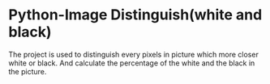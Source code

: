 # Python-Image Distinguish(white and black)

The project is used to distinguish every pixels in picture which more closer white or black. And calculate the percentage of the white and the black in the picture. 
